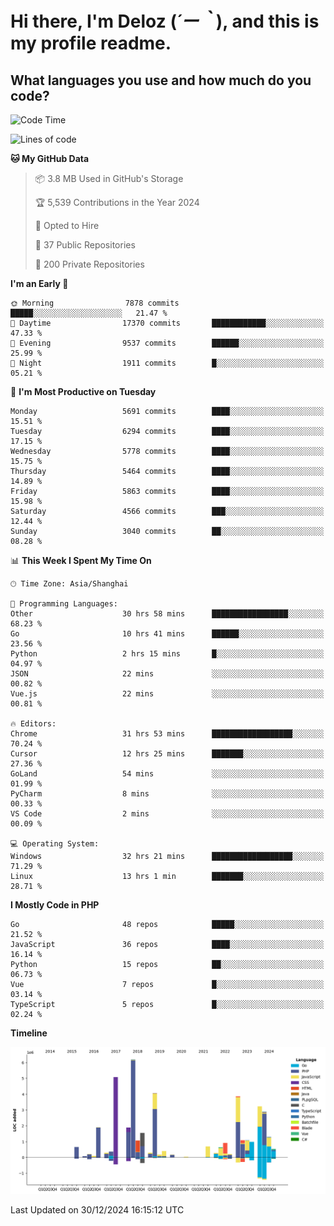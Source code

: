 # **Hi there, I'm Deloz (*´ー｀*), and this is my profile readme.**

## **What languages you use and how much do you code?**

<!--START_SECTION:waka-->
![Code Time](http://img.shields.io/badge/Code%20Time-5%2C379%20hrs%203%20mins-blue)

![Lines of code](https://img.shields.io/badge/From%20Hello%20World%20I%27ve%20Written-42.1%20million%20lines%20of%20code-blue)

**🐱 My GitHub Data** 

> 📦 3.8 MB Used in GitHub's Storage 
 > 
> 🏆 5,539 Contributions in the Year 2024
 > 
> 💼 Opted to Hire
 > 
> 📜 37 Public Repositories 
 > 
> 🔑 200 Private Repositories 
 > 
**I'm an Early 🐤** 

```text
🌞 Morning                7878 commits        █████░░░░░░░░░░░░░░░░░░░░   21.47 % 
🌆 Daytime                17370 commits       ████████████░░░░░░░░░░░░░   47.33 % 
🌃 Evening                9537 commits        ██████░░░░░░░░░░░░░░░░░░░   25.99 % 
🌙 Night                  1911 commits        █░░░░░░░░░░░░░░░░░░░░░░░░   05.21 % 
```
📅 **I'm Most Productive on Tuesday** 

```text
Monday                   5691 commits        ████░░░░░░░░░░░░░░░░░░░░░   15.51 % 
Tuesday                  6294 commits        ████░░░░░░░░░░░░░░░░░░░░░   17.15 % 
Wednesday                5778 commits        ████░░░░░░░░░░░░░░░░░░░░░   15.75 % 
Thursday                 5464 commits        ████░░░░░░░░░░░░░░░░░░░░░   14.89 % 
Friday                   5863 commits        ████░░░░░░░░░░░░░░░░░░░░░   15.98 % 
Saturday                 4566 commits        ███░░░░░░░░░░░░░░░░░░░░░░   12.44 % 
Sunday                   3040 commits        ██░░░░░░░░░░░░░░░░░░░░░░░   08.28 % 
```


📊 **This Week I Spent My Time On** 

```text
🕑︎ Time Zone: Asia/Shanghai

💬 Programming Languages: 
Other                    30 hrs 58 mins      █████████████████░░░░░░░░   68.23 % 
Go                       10 hrs 41 mins      ██████░░░░░░░░░░░░░░░░░░░   23.56 % 
Python                   2 hrs 15 mins       █░░░░░░░░░░░░░░░░░░░░░░░░   04.97 % 
JSON                     22 mins             ░░░░░░░░░░░░░░░░░░░░░░░░░   00.82 % 
Vue.js                   22 mins             ░░░░░░░░░░░░░░░░░░░░░░░░░   00.81 % 

🔥 Editors: 
Chrome                   31 hrs 53 mins      ██████████████████░░░░░░░   70.24 % 
Cursor                   12 hrs 25 mins      ███████░░░░░░░░░░░░░░░░░░   27.36 % 
GoLand                   54 mins             ░░░░░░░░░░░░░░░░░░░░░░░░░   01.99 % 
PyCharm                  8 mins              ░░░░░░░░░░░░░░░░░░░░░░░░░   00.33 % 
VS Code                  2 mins              ░░░░░░░░░░░░░░░░░░░░░░░░░   00.09 % 

💻 Operating System: 
Windows                  32 hrs 21 mins      ██████████████████░░░░░░░   71.29 % 
Linux                    13 hrs 1 min        ███████░░░░░░░░░░░░░░░░░░   28.71 % 
```

**I Mostly Code in PHP** 

```text
Go                       48 repos            █████░░░░░░░░░░░░░░░░░░░░   21.52 % 
JavaScript               36 repos            ████░░░░░░░░░░░░░░░░░░░░░   16.14 % 
Python                   15 repos            ██░░░░░░░░░░░░░░░░░░░░░░░   06.73 % 
Vue                      7 repos             █░░░░░░░░░░░░░░░░░░░░░░░░   03.14 % 
TypeScript               5 repos             █░░░░░░░░░░░░░░░░░░░░░░░░   02.24 % 
```



**Timeline**

![Lines of Code chart](https://raw.githubusercontent.com/deloz/deloz/main/assets/bar_graph.png)


 Last Updated on 30/12/2024 16:15:12 UTC
<!--END_SECTION:waka-->
